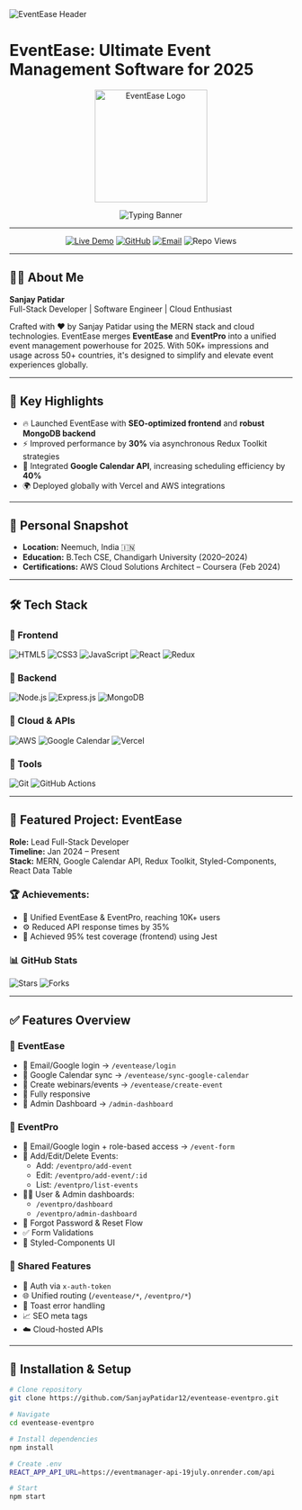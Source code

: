 <img src="https://capsule-render.vercel.app/api?type=waving&color=0E75B6&height=120&section=header&text=EventEase&fontSize=40&fontColor=FFFFFF&animation=fadeIn" alt="EventEase Header" />

# EventEase: Ultimate Event Management Software for 2025

<p align="center">
  <img src="https://mys3resources.s3.ap-south-1.amazonaws.com/LIC/eventlogo.png" alt="EventEase Logo" width="200"/>
</p>

<p align="center">
  <img src="https://readme-typing-svg.herokuapp.com?font=Fira+Code&size=24&pause=600&color=0E75B6&center=true&vCenter=true&width=800&lines=Premier+Event+Management+Platform+for+2025;Real-Time+Collaboration+and+Smart+Scheduling;Seamless+Google+Calendar+Integration;Manage+Webinars,+Sports,+Music+Events;Built+by+Sanjay+Patidar+with+MERN+Stack;Unifying+EventEase+and+EventPro+Platforms" alt="Typing Banner"/>
</p>

---

<p align="center">
  <a href="https://event-manager-two.vercel.app/" target="_blank"><img src="https://img.shields.io/badge/Live_Demo-0E75B6?style=for-the-badge&logo=vercel&logoColor=white" alt="Live Demo"/></a>
  <a href="https://github.com/SanjayPatidar12/eventease-eventpro" target="_blank"><img src="https://img.shields.io/badge/GitHub-181717?style=for-the-badge&logo=github&logoColor=white" alt="GitHub"/></a>
  <a href="mailto:sanjaypatidar.engineer@gmail.com"><img src="https://img.shields.io/badge/Email-D14836?style=for-the-badge&logo=gmail&logoColor=white" alt="Email"/></a>
  <img src="https://komarev.com/ghpvc/?username=SanjayPatidar12&color=0e75b6&style=for-the-badge&label=Repo+Views" alt="Repo Views"/>
</p>

---

## 👨‍💻 About Me

**Sanjay Patidar**  
Full-Stack Developer | Software Engineer | Cloud Enthusiast  

Crafted with ❤️ by Sanjay Patidar using the MERN stack and cloud technologies. EventEase merges **EventEase** and **EventPro** into a unified event management powerhouse for 2025. With 50K+ impressions and usage across 50+ countries, it's designed to simplify and elevate event experiences globally.

---

## 🚀 Key Highlights

- 🔥 Launched EventEase with **SEO-optimized frontend** and **robust MongoDB backend**
- ⚡ Improved performance by **30%** via asynchronous Redux Toolkit strategies
- 📅 Integrated **Google Calendar API**, increasing scheduling efficiency by **40%**
- 🌍 Deployed globally with Vercel and AWS integrations

---

## 📍 Personal Snapshot

- **Location:** Neemuch, India 🇮🇳  
- **Education:** B.Tech CSE, Chandigarh University (2020–2024)  
- **Certifications:** AWS Cloud Solutions Architect – Coursera (Feb 2024)

---

## 🛠️ Tech Stack

### 🔹 Frontend
![HTML5](https://img.shields.io/badge/HTML5-E34F26?style=for-the-badge&logo=html5&logoColor=white)
![CSS3](https://img.shields.io/badge/CSS3-1572B6?style=for-the-badge&logo=css3&logoColor=white)
![JavaScript](https://img.shields.io/badge/JavaScript-F7DF1E?style=for-the-badge&logo=javascript&logoColor=black)
![React](https://img.shields.io/badge/React-61DAFB?style=for-the-badge&logo=react&logoColor=black)
![Redux](https://img.shields.io/badge/Redux-764ABC?style=for-the-badge&logo=redux&logoColor=white)

### 🔹 Backend
![Node.js](https://img.shields.io/badge/Node.js-339933?style=for-the-badge&logo=nodedotjs&logoColor=white)
![Express.js](https://img.shields.io/badge/Express.js-000000?style=for-the-badge&logo=express&logoColor=white)
![MongoDB](https://img.shields.io/badge/MongoDB-47A248?style=for-the-badge&logo=mongodb&logoColor=white)

### 🔹 Cloud & APIs
![AWS](https://img.shields.io/badge/AWS-FF9900?style=for-the-badge&logo=amazonaws&logoColor=white)
![Google Calendar](https://img.shields.io/badge/Google_Calendar-4285F4?style=for-the-badge&logo=googlecalendar&logoColor=white)
![Vercel](https://img.shields.io/badge/Vercel-000000?style=for-the-badge&logo=vercel&logoColor=white)

### 🔹 Tools
![Git](https://img.shields.io/badge/Git-F05032?style=for-the-badge&logo=git&logoColor=white)
![GitHub Actions](https://img.shields.io/badge/GitHub_Actions-2088FF?style=for-the-badge&logo=githubactions&logoColor=white)

---

## 🌟 Featured Project: EventEase

**Role:** Lead Full-Stack Developer  
**Timeline:** Jan 2024 – Present  
**Stack:** MERN, Google Calendar API, Redux Toolkit, Styled-Components, React Data Table

### 🏆 Achievements:
- 🔗 Unified EventEase & EventPro, reaching 10K+ users
- ⚙️ Reduced API response times by 35%
- 🧪 Achieved 95% test coverage (frontend) using Jest

### 📊 GitHub Stats
![Stars](https://img.shields.io/github/stars/SanjayPatidar12/eventease-eventpro?style=social)
![Forks](https://img.shields.io/github/forks/SanjayPatidar12/eventease-eventpro?style=social)

---

## ✅ Features Overview

### 📌 **EventEase**
- 🔐 Email/Google login → `/eventease/login`
- 📅 Google Calendar sync → `/eventease/sync-google-calendar`
- 📝 Create webinars/events → `/eventease/create-event`
- 📱 Fully responsive
- 👑 Admin Dashboard → `/admin-dashboard`

### 📌 **EventPro**
- 🔐 Email/Google login + role-based access → `/event-form`
- 🎉 Add/Edit/Delete Events:
  - Add: `/eventpro/add-event`
  - Edit: `/eventpro/add-event/:id`
  - List: `/eventpro/list-events`
- 🧑‍💼 User & Admin dashboards:
  - `/eventpro/dashboard`
  - `/eventpro/admin-dashboard`
- 🔐 Forgot Password & Reset Flow
- ✅ Form Validations
- 🎨 Styled-Components UI

### 🔄 Shared Features
- 🔐 Auth via `x-auth-token`
- 🌐 Unified routing (`/eventease/*`, `/eventpro/*`)
- 🚨 Toast error handling
- 📈 SEO meta tags
- ☁️ Cloud-hosted APIs

---

## 💼 Installation & Setup

```bash
# Clone repository
git clone https://github.com/SanjayPatidar12/eventease-eventpro.git

# Navigate
cd eventease-eventpro

# Install dependencies
npm install

# Create .env
REACT_APP_API_URL=https://eventmanager-api-19july.onrender.com/api

# Start
npm start
